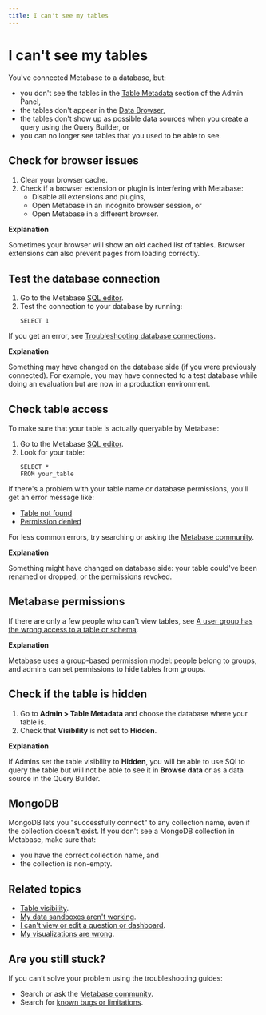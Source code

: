 ```yaml
---
title: I can't see my tables
---
```


# I can't see my tables

You've connected Metabase to a database, but:

- you don't see the tables in the [Table Metadata](../data-modeling/metadata-editing.md) section of the Admin Panel,
- the tables don't appear in the [Data Browser](https://www.metabase.com/learn/getting-started/data-browser),
- the tables don't show up as possible data sources when you create a query using the Query Builder, or
- you can no longer see tables that you used to be able to see.

## Check for browser issues

1. Clear your browser cache.
2. Check if a browser extension or plugin is interfering with Metabase:
   - Disable all extensions and plugins,
   - Open Metabase in an incognito browser session, or
   - Open Metabase in a different browser.

**Explanation**

Sometimes your browser will show an old cached list of tables. Browser extensions can also prevent pages from loading correctly.

## Test the database connection

1. Go to the Metabase [SQL editor](../questions/native-editor/writing-sql.md).
2. Test the connection to your database by running:
   ```
   SELECT 1
   ```

If you get an error, see [Troubleshooting database connections](./db-connection.md).

**Explanation**

Something may have changed on the database side (if you were previously connected). For example, you may have connected to a test database while doing an evaluation but are now in a production environment.

## Check table access

To make sure that your table is actually queryable by Metabase:

1. Go to the Metabase [SQL editor](../questions/native-editor/writing-sql.md).
2. Look for your table:
   ```
   SELECT *
   FROM your_table
   ```

If there's a problem with your table name or database permissions, you'll get an error message like:

- [Table not found](https://www.metabase.com/learn/debugging-sql/sql-syntax#column-or-table-name-is-not-found-or-not-recognized)
- [Permission denied](./data-permissions.md#getting-a-permission-denied-error-message)

For less common errors, try searching or asking the [Metabase community](https://discourse.metabase.com/).

**Explanation**

Something might have changed on database side: your table could've been renamed or dropped, or the permissions revoked.

## Metabase permissions

If there are only a few people who can't view tables, see [A user group has the wrong access to a table or schema](./data-permissions.md#a-user-group-has-the-wrong-access-to-a-table-or-schema).

**Explanation**

Metabase uses a group-based permission model: people belong to groups, and admins can set permissions to hide tables from groups.

## Check if the table is hidden

1. Go to **Admin > Table Metadata** and choose the database where your table is.
2. Check that **Visibility** is not set to **Hidden**.

**Explanation**

If Admins set the table visibility to **Hidden**, you will be able to use SQl to query the table but will not be able to see it in **Browse data** or as a data source in the Query Builder.

## MongoDB

MongoDB lets you "successfully connect" to any collection name, even if the collection doesn't exist. If you don't see a MongoDB collection in Metabase, make sure that:

- you have the correct collection name, and
- the collection is non-empty.

## Related topics

- [Table visibility](../data-modeling/metadata-editing.md#table-visibility).
- [My data sandboxes aren't working](./sandboxing.md).
- [I can't view or edit a question or dashboard](./cant-view-or-edit.md).
- [My visualizations are wrong](./visualization.md).

## Are you still stuck?

If you can’t solve your problem using the troubleshooting guides:

- Search or ask the [Metabase community](https://discourse.metabase.com/).
- Search for [known bugs or limitations](./known-issues.md).
